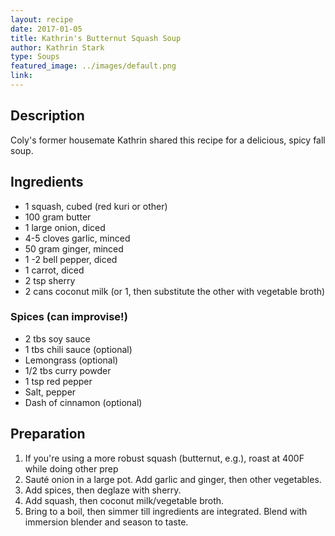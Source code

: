 ```yaml
---
layout: recipe
date: 2017-01-05
title: Kathrin's Butternut Squash Soup
author: Kathrin Stark
type: Soups
featured_image: ../images/default.png
link: 
---
```

## Description
Coly's former housemate Kathrin shared this recipe for a delicious, spicy fall soup.


## Ingredients
* 1 squash, cubed (red kuri or other)
* 100 gram butter
* 1 large onion, diced
* 4-5 cloves garlic, minced
* 50 gram ginger, minced
* 1 -2 bell pepper, diced
* 1 carrot, diced
* 2 tsp sherry
* 2 cans coconut milk (or 1, then substitute the other with vegetable broth)


### Spices (can improvise!)
* 2 tbs soy sauce
* 1 tbs chili sauce (optional)
* Lemongrass (optional)
* 1/2 tbs curry powder
* 1 tsp red pepper
* Salt, pepper
* Dash of cinnamon (optional)



## Preparation
1. If you're using a more robust squash (butternut, e.g.), roast at 400F while doing other prep
2. Sauté onion in a large pot. Add garlic and ginger, then other vegetables. 
3. Add spices, then deglaze with sherry.
4. Add squash, then coconut milk/vegetable broth.
5. Bring to a boil, then simmer till ingredients are integrated. Blend with immersion blender and season to taste.
